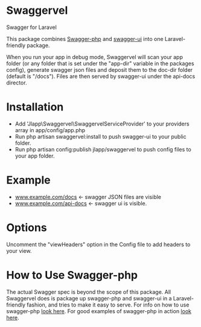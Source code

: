 Swaggervel
==========

Swagger for Laravel

This package combines <a href="https://github.com/zircote/swagger-php">Swagger-php</a> and <a href="https://github.com/wordnik/swagger-ui">swagger-ui</a> into one Laravel-friendly package.

When you run your app in debug mode, Swaggervel will scan your app folder (or any folder that is set under the "app-dir" variable in the packages config), generate swagger json files and deposit them to the doc-dir folder (default is "/docs"). Files are then served by swagger-ui under the api-docs director.

Installation
============

- Add 'Jlapp\Swaggervel\SwaggervelServiceProvider' to your providers array in app/config/app.php
- Run php artisan swaggervel:install to push swagger-ui to your public folder.
- Run php artisan config:publish jlapp/swaggervel to push config files to your app folder.

Example
=======
- www.example.com/docs  <- swagger JSON files are visible
- www.example.com/api-docs <- swagger ui is visible.

Options
=======
Uncomment the "viewHeaders" option in the Config file to add headers to your view.

How to Use Swagger-php
======================
The actual Swagger spec is beyond the scope of this package. All Swaggervel does is package up swagger-php and swagger-ui in a Laravel-friendly fashion, and tries to make it easy to serve. For info on how to use swagger-php <a href="http://zircote.com/swagger-php/">look here</a>. For good examples of swagger-php in action <a href="https://github.com/zircote/swagger-php/tree/master/Examples/Petstore">look here</a>.